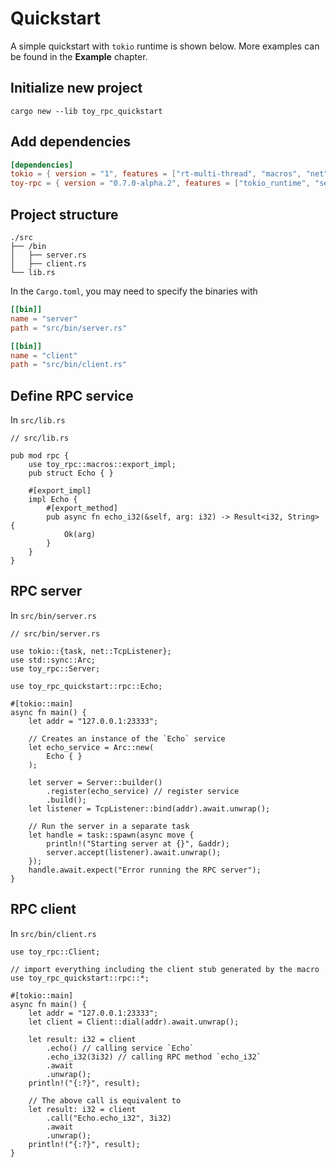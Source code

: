 # Quickstart

A simple quickstart with `tokio` runtime is shown below. More examples can be found in the **Example** chapter.

## Initialize new project

`cargo new --lib toy_rpc_quickstart`

## Add dependencies

```toml
[dependencies]
tokio = { version = "1", features = ["rt-multi-thread", "macros", "net"] }
toy-rpc = { version = "0.7.0-alpha.2", features = ["tokio_runtime", "server", "client"] }
```

## Project structure

```
./src
├── /bin
│   ├── server.rs
│   ├── client.rs
└── lib.rs
```

In the `Cargo.toml`, you may need to specify the binaries with 

```toml
[[bin]]
name = "server"
path = "src/bin/server.rs"

[[bin]]
name = "client"
path = "src/bin/client.rs" 
```

## Define RPC service

In `src/lib.rs`

```rust,noplaypen 
// src/lib.rs

pub mod rpc {
    use toy_rpc::macros::export_impl;
    pub struct Echo { }
    
    #[export_impl]
    impl Echo {
        #[export_method]
        pub async fn echo_i32(&self, arg: i32) -> Result<i32, String> {
            Ok(arg)
        }
    }
}
```

## RPC server

In `src/bin/server.rs`

```rust,noplaypen 
// src/bin/server.rs

use tokio::{task, net::TcpListener};
use std::sync::Arc;
use toy_rpc::Server;

use toy_rpc_quickstart::rpc::Echo;

#[tokio::main]
async fn main() {
    let addr = "127.0.0.1:23333";
    
    // Creates an instance of the `Echo` service
    let echo_service = Arc::new(
        Echo { }
    );

    let server = Server::builder()
        .register(echo_service) // register service
        .build();
    let listener = TcpListener::bind(addr).await.unwrap();

    // Run the server in a separate task
    let handle = task::spawn(async move {
        println!("Starting server at {}", &addr);
        server.accept(listener).await.unwrap();
    });
    handle.await.expect("Error running the RPC server");
}
```

## RPC client

In `src/bin/client.rs`

```rust,noplaypen 
use toy_rpc::Client;

// import everything including the client stub generated by the macro
use toy_rpc_quickstart::rpc::*;

#[tokio::main]
async fn main() {
    let addr = "127.0.0.1:23333";
    let client = Client::dial(addr).await.unwrap();

    let result: i32 = client
        .echo() // calling service `Echo`
        .echo_i32(3i32) // calling RPC method `echo_i32`
        .await  
        .unwrap();
    println!("{:?}", result);

    // The above call is equivalent to
    let result: i32 = client
        .call("Echo.echo_i32", 3i32)
        .await
        .unwrap();
    println!("{:?}", result);
}
```